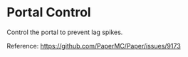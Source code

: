# Portal Control
Control the portal to prevent lag spikes.

Reference: https://github.com/PaperMC/Paper/issues/9173
